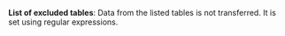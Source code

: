 **List of excluded tables**: Data from the listed tables is not transferred. It is set using regular expressions.
